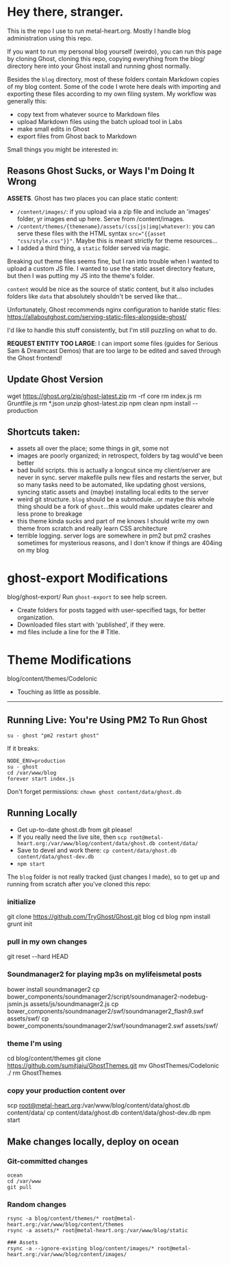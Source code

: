 # Hey there, stranger.
This is the repo I use to run metal-heart.org. Mostly I handle blog administration using this repo. 

If you want to run my personal blog yourself (weirdo), you can run this page by cloning Ghost, cloning this repo, copying everything from the blog/ directory here into your Ghost install and running ghost normally.

Besides the `blog` directory, most of these folders contain Markdown copies of my blog content. Some of the code I wrote here deals with importing and exporting these files according to my own filing system. My workflow was generally this:
- copy text from whatever source to Markdown files
- upload Markdown files using the batch upload tool in Labs
- make small edits in Ghost
- export files from Ghost back to Markdown

Small things you might be interested in:

## Reasons Ghost Sucks, or Ways I'm Doing It Wrong
**ASSETS**. Ghost has two places you can place static content:
- `/content/images/`: if you upload via a zip file and include an 'images' folder, yr images end up here. Serve from /content/images.
- `/content/themes/{themename}/assets/(css|js|img|whatever)`: you can serve these files with the HTML syntax `src="{{asset "css/style.css"}}"`. Maybe this is meant strictly for theme resources...
- I added a third thing, a `static` folder served via magic.

Breaking out theme files seems fine, but I ran into trouble when I wanted to upload a custom JS file. I wanted to use the static asset directory feature, but then I was putting my JS into the theme's folder.

`content` would be nice as the source of static content, but it also includes folders like `data` that absolutely shouldn't be served like that...

Unfortunately, Ghost recommends nginx configuration to hanlde static files:
https://allaboutghost.com/serving-static-files-alongside-ghost/

I'd like to handle this stuff consistently, but I'm still puzzling on what to do.

**REQUEST ENTITY TOO LARGE**: I can import some files (guides for Serious Sam & Dreamcast Demos) that are too large to be edited and saved through the Ghost frontend!

## Update Ghost Version
wget https://ghost.org/zip/ghost-latest.zip
rm -rf core
rm index.js
rm Gruntfile.js
rm *.json
unzip ghost-latest.zip
npm clean
npm install --production


## Shortcuts taken:
- assets all over the place; some things in git, some not
- images are poorly organized; in retrospect, folders by tag would've been better
- bad build scripts. this is actually a longcut since my client/server are never in sync. server makefile pulls new files and restarts the server, but so many tasks need to be automated, like updating ghost versions, syncing static assets and (maybe) installing local edits to the server
- weird git structure. `blog` should be a submodule...or maybe this whole thing should be a fork of `ghost`...this would make updates clearer and less prone to breakage
- this theme kinda sucks and part of me knows I should write my own theme from scratch and really learn CSS architecture
- terrible logging. server logs are somewhere in pm2 but pm2 crashes sometimes for mysterious reasons, and I don't know if things are 404ing on my blog

# ghost-export Modifications
blog/ghost-export/
Run `ghost-export` to see help screen.
- Create folders for posts tagged with user-specified tags, for better organization.
- Downloaded files start with 'published', if they were.
- md files include a line for the # Title.

# Theme Modifications
blog/content/themes/CodeIonic
- Touching as little as possible.

---

## Running Live: You're Using PM2 To Run Ghost
`su - ghost "pm2 restart ghost"`

If it breaks: 
```
NODE_ENV=production
su - ghost
cd /var/www/blog
forever start index.js
```

Don't forget permissions:
`chown ghost content/data/ghost.db`


## Running Locally
- Get up-to-date ghost.db from git please!
- If you really need the live site, then `scp root@metal-heart.org:/var/www/blog/content/data/ghost.db content/data/`
- Save to devel and work there: `cp content/data/ghost.db content/data/ghost-dev.db`
- `npm start`

The `blog` folder is not really tracked (just changes I made), so to get up and running from scratch after you've cloned this repo:

### initialize
git clone https://github.com/TryGhost/Ghost.git blog
cd blog
npm install
grunt init
### pull in my own changes
git reset --hard HEAD

### Soundmanager2 for playing mp3s on mylifeismetal posts
bower install soundmanager2
cp bower_components/soundmanager2/script/soundmanager2-nodebug-jsmin.js assets/js/soundmanager2.js
cp bower_components/soundmanager2/swf/soundmanager2_flash9.swf assets/swf/
cp bower_components/soundmanager2/swf/soundmanager2.swf assets/swf/

### theme I'm using
cd blog/content/themes
git clone https://github.com/sumitjaju/GhostThemes.git
mv GhostThemes/CodeIonic ./
rm GhostThemes

### copy your production content over
scp root@metal-heart.org:/var/www/blog/content/data/ghost.db content/data/
cp content/data/ghost.db content/data/ghost-dev.db
npm start


## Make changes locally, deploy on ocean
### Git-committed changes
```
ocean
cd /var/www
git pull
```

### Random changes
```
rsync -a blog/content/themes/* root@metal-heart.org:/var/www/blog/content/themes
rsync -a assets/* root@metal-heart.org:/var/www/blog/static

### Assets
rsync -a --ignore-existing blog/content/images/* root@metal-heart.org:/var/www/blog/content/images/

